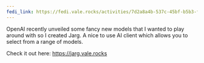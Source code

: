 ```yaml
---
fedi_link: https://fedi.vale.rocks/activities/7d2a8a4b-537c-45bf-b5b3-fecd85d879de
---
```


OpenAI recently unveiled some fancy new models that I wanted to play around with so I created Jarg. A nice to use AI client which allows you to select from a range of models.

Check it out here:
https://jarg.vale.rocks

